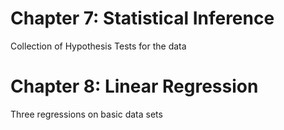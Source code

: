 # Chapter 7: Statistical Inference

Collection of Hypothesis Tests for the data

# Chapter 8: Linear Regression

Three regressions on basic data sets